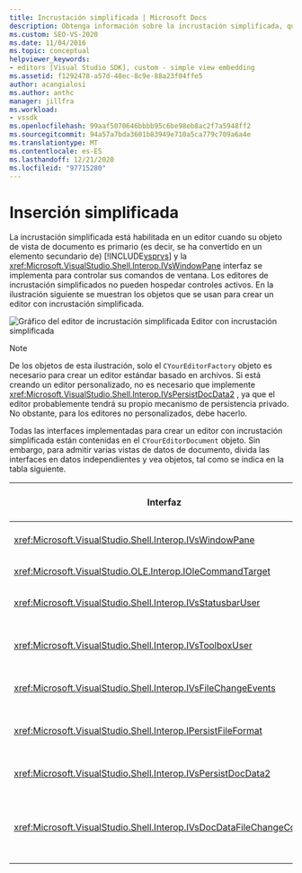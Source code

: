```yaml
---
title: Incrustación simplificada | Microsoft Docs
description: Obtenga información sobre la incrustación simplificada, que se puede habilitar en un editor cuando su objeto de vista de documento es un elemento secundario de Visual Studio.
ms.custom: SEO-VS-2020
ms.date: 11/04/2016
ms.topic: conceptual
helpviewer_keywords:
- editors [Visual Studio SDK], custom - simple view embedding
ms.assetid: f1292478-a57d-48ec-8c9e-88a23f04ffe5
author: acangialosi
ms.author: anthc
manager: jillfra
ms.workload:
- vssdk
ms.openlocfilehash: 99aaf5070646bbbb95c6be98eb8ac2f7a5948ff2
ms.sourcegitcommit: 94a57a7bda3601b83949e710a5ca779c709a6a4e
ms.translationtype: MT
ms.contentlocale: es-ES
ms.lasthandoff: 12/21/2020
ms.locfileid: "97715280"
---
```

# <a name="simplified-embedding"></a>Inserción simplificada
La incrustación simplificada está habilitada en un editor cuando su objeto de vista de documento es primario (es decir, se ha convertido en un elemento secundario de) [!INCLUDE[vsprvs](../code-quality/includes/vsprvs_md.md)] y la <xref:Microsoft.VisualStudio.Shell.Interop.IVsWindowPane> interfaz se implementa para controlar sus comandos de ventana. Los editores de incrustación simplificados no pueden hospedar controles activos. En la ilustración siguiente se muestran los objetos que se usan para crear un editor con incrustación simplificada.

 ![Gráfico del editor de incrustación simplificada](../extensibility/media/vssimplifiedembeddingeditor.gif "vsSimplifiedEmbeddingEditor") Editor con incrustación simplificada

> [!NOTE]
> De los objetos de esta ilustración, solo el `CYourEditorFactory` objeto es necesario para crear un editor estándar basado en archivos. Si está creando un editor personalizado, no es necesario que implemente <xref:Microsoft.VisualStudio.Shell.Interop.IVsPersistDocData2> , ya que el editor probablemente tendrá su propio mecanismo de persistencia privado. No obstante, para los editores no personalizados, debe hacerlo.

 Todas las interfaces implementadas para crear un editor con incrustación simplificada están contenidas en el `CYourEditorDocument` objeto. Sin embargo, para admitir varias vistas de datos de documento, divida las interfaces en datos independientes y vea objetos, tal como se indica en la tabla siguiente.

|Interfaz|Ubicación de la interfaz|Usar|
|---------------|---------------------------|---------|
|<xref:Microsoft.VisualStudio.Shell.Interop.IVsWindowPane>|Ver|Proporciona conexión a la ventana primaria.|
|<xref:Microsoft.VisualStudio.OLE.Interop.IOleCommandTarget>|Ver|Controla los comandos.|
|<xref:Microsoft.VisualStudio.Shell.Interop.IVsStatusbarUser>|Ver|Habilita las actualizaciones de la barra de estado.|
|<xref:Microsoft.VisualStudio.Shell.Interop.IVsToolboxUser>|Ver|Habilita los elementos del **cuadro de herramientas** .|
|<xref:Microsoft.VisualStudio.Shell.Interop.IVsFileChangeEvents>|data|Envía notificaciones cuando cambia el archivo.|
|<xref:Microsoft.VisualStudio.Shell.Interop.IPersistFileFormat>|data|Habilita la característica guardar como para un tipo de archivo.|
|<xref:Microsoft.VisualStudio.Shell.Interop.IVsPersistDocData2>|data|Habilita la persistencia del documento.|
|<xref:Microsoft.VisualStudio.Shell.Interop.IVsDocDataFileChangeControl>|data|Permite la supresión de eventos de cambio de archivo, como el desencadenamiento de recarga.|

